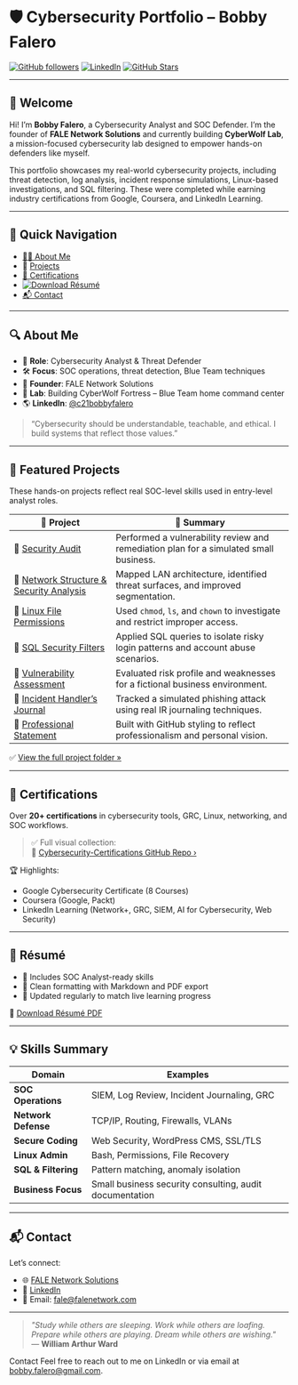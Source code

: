 # 🛡️ Cybersecurity Portfolio – Bobby Falero

[![GitHub followers](https://img.shields.io/github/followers/CyberSecFale?style=social)](https://github.com/CyberSecFale)
[![LinkedIn](https://img.shields.io/badge/LinkedIn--blue?style=social&logo=linkedin)](https://www.linkedin.com/in/c21bobbyfalero/)
[![GitHub Stars](https://img.shields.io/github/stars/CyberSecFale?style=social)](https://github.com/CyberSecFale)

---

## 👋 Welcome

Hi! I’m **Bobby Falero**, a Cybersecurity Analyst and SOC Defender. I’m the founder of **FALE Network Solutions** and currently building **CyberWolf Lab**, a mission-focused cybersecurity lab designed to empower hands-on defenders like myself.

This portfolio showcases my real-world cybersecurity projects, including threat detection, log analysis, incident response simulations, Linux-based investigations, and SQL filtering. These were completed while earning industry certifications from Google, Coursera, and LinkedIn Learning.

---

## 🧭 Quick Navigation

- [👨‍💻 About Me](#-about-me)
- 🧪 [Projects](https://github.com/CyberSecFale/cybersecurity-portfolio/tree/main/projects)
- [📜 Certifications](#-certifications)
- [![Download Résumé](https://img.shields.io/badge/Download-PDF-blue)](https://github.com/CyberSecFale/resume.md/blob/main/Resume05212025321am.pdf)
- [📬 Contact](#-contact)

---

## 🔍 About Me

- 🧠 **Role**: Cybersecurity Analyst & Threat Defender  
- 🛠️ **Focus**: SOC operations, threat detection, Blue Team techniques  
- 🚀 **Founder**: FALE Network Solutions  
- 🧪 **Lab**: Building CyberWolf Fortress – Blue Team home command center  
- 🌎 **LinkedIn**: [@c21bobbyfalero](https://www.linkedin.com/in/c21bobbyfalero)

> “Cybersecurity should be understandable, teachable, and ethical. I build systems that reflect those values.”

---

## 📂 Featured Projects

These hands-on projects reflect real SOC-level skills used in entry-level analyst roles.

| 📁 **Project** | 📄 **Summary** |
|---------------|----------------|
| 🔐 [Security Audit](projects/security-audit.md) | Performed a vulnerability review and remediation plan for a simulated small business. |
| 🧭 [Network Structure & Security Analysis](projects/network-analysis.md) | Mapped LAN architecture, identified threat surfaces, and improved segmentation. |
| 📁 [Linux File Permissions](projects/linux-permission.md) | Used `chmod`, `ls`, and `chown` to investigate and restrict improper access. |
| 🧮 [SQL Security Filters](projects/sql-filters.md) | Applied SQL queries to isolate risky login patterns and account abuse scenarios. |
| 🧪 [Vulnerability Assessment](projects/vulnerability-assessment.md) | Evaluated risk profile and weaknesses for a fictional business environment. |D
| 🎣 [Incident Handler’s Journal](projects/incident-journal.md) | Tracked a simulated phishing attack using real IR journaling techniques. |
| 📄 [Professional Statement](projects/professional-statement.md) | Built with GitHub styling to reflect professionalism and personal vision. |

✅ [View the full project folder »](https://github.com/CyberSecFale/cybersecurity-portfolio/tree/main/projects)

---

## 📜 Certifications

Over **20+ certifications** in cybersecurity tools, GRC, Linux, networking, and SOC workflows.

> ✅ Full visual collection:  
> 🔗 [Cybersecurity-Certifications GitHub Repo ›](https://github.com/CyberSecFale/Cybersecurity-Certifications)

🏆 Highlights:
- Google Cybersecurity Certificate (8 Courses)
- Coursera (Google, Packt)
- LinkedIn Learning (Network+, GRC, SIEM, AI for Cybersecurity, Web Security)

---

## 📄 Résumé

- 🔹 Includes SOC Analyst-ready skills  
- 🔹 Clean formatting with Markdown and PDF export  
- 🔹 Updated regularly to match live learning progress

📄 [Download Résumé PDF](https://github.com/CyberSecFale/resume.md/raw/main/Resume05212025321am.pdf)

---

## 💡 Skills Summary

| Domain | Examples |
|--------|----------|
| **SOC Operations** | SIEM, Log Review, Incident Journaling, GRC |
| **Network Defense** | TCP/IP, Routing, Firewalls, VLANs |
| **Secure Coding** | Web Security, WordPress CMS, SSL/TLS |
| **Linux Admin** | Bash, Permissions, File Recovery |
| **SQL & Filtering** | Pattern matching, anomaly isolation |
| **Business Focus** | Small business security consulting, audit documentation |

---

## 📬 Contact

Let’s connect:

- 🌐 [FALE Network Solutions](https://falenetwork.com)
- 💼 [LinkedIn](https://www.linkedin.com/in/c21bobbyfalero)
- 📧 Email: fale@falenetwork.com

---

> _"Study while others are sleeping. Work while others are loafing. Prepare while others are playing. Dream while others are wishing."_  
> — **William Arthur Ward**

Contact
Feel free to reach out to me on LinkedIn or via email at bobby.falero@gmail.com.
